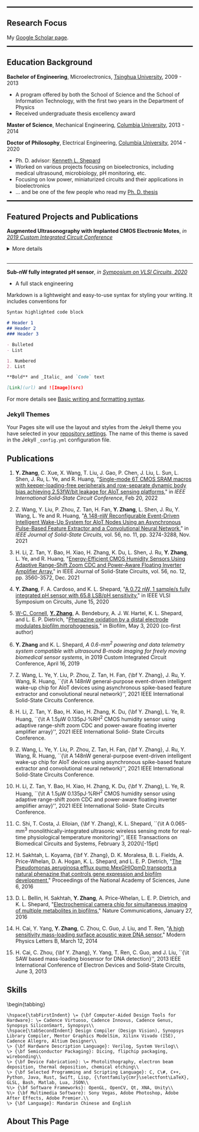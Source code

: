 <hr style="height:3px">

## Research Focus


My [Google Scholar page](https://scholar.google.com/citations?user=WfKytL8AAAAJ&hl=en).

<hr style="height:3px">

## Education Background

**Bachelor of Engineering**, Microelectronics, [Tsinghua University](https://www.tsinghua.edu.cn), 2009 - 2013
- A program offered by both the School of Science and the School of Information Technology, with the first two years in the Department of Physics
- Received undergraduate thesis excellency award

**Master of Science**, Mechanical Engineering, [Columbia University](https://www.columbia.edu), 2013 - 2014

**Doctor of Philosophy**, Electrical Engineering, [Columbia University](https://www.columbia.edu), 2014 - 2020
- Ph. D. advisor: [Kenneth L. Shepard](https://bioee.ee.columbia.edu/people/ken-shepard)
- Worked on various projects focusing on bioelectronics, including medical ultrasound, microbiology, pH monitoring, etc.
- Focusing on low power, miniaturized circuits and their applications in bioelectronics
- ... and be one of the few people who read my [Ph. D. thesis](https://academiccommons.columbia.edu/doi/10.7916/d8-dbt7-zc49/download)

<hr style="height:3px">

## Featured Projects and Publications

**Augmented Ultrasonography with Implanted CMOS Electronic Motes**,
_in [2019 Custom Integrated Circuit Conference](https://ieeexplore.ieee.org/abstract/document/8780205)_

<details markdown="1">
<summary>More details</summary>
... to come
</details>

<br>

---

**Sub-nW fully integrated pH sensor**, _in [Symposium on VLSI Circuits, 2020](https://ieeexplore.ieee.org/abstract/document/9163023)_

- A full stack engineering 

Markdown is a lightweight and easy-to-use syntax for styling your writing. It includes conventions for

```markdown
Syntax highlighted code block

# Header 1
## Header 2
### Header 3

- Bulleted
- List

1. Numbered
2. List

**Bold** and _Italic_ and `Code` text

[Link](url) and ![Image](src)
```

For more details see [Basic writing and formatting syntax](https://docs.github.com/en/github/writing-on-github/getting-started-with-writing-and-formatting-on-github/basic-writing-and-formatting-syntax).

### Jekyll Themes

Your Pages site will use the layout and styles from the Jekyll theme you have selected in your [repository settings](https://github.com/Shironofenny/PublicPage/settings/pages). The name of this theme is saved in the Jekyll `_config.yml` configuration file.

## Publications

1. **Y. Zhang**, C. Xue, X. Wang, T. Liu, J. Gao, P. Chen, J. Liu, L. Sun, L. Shen, J. Ru, L. Ye, and R. Huang, "[Single-mode 6T CMOS SRAM macros with keeper-loading-free peripherals and row-separate dynamic body bias achieving 2.53fW/bit leakage for AIoT sensing platforms](https://ieeexplore.ieee.org/document/9731573)," in _IEEE International Solid-State Circuit Conference_, Feb 20, 2022

1. Z. Wang, Y. Liu, P. Zhou, Z. Tan, H. Fan, **Y. Zhang**, L. Shen, J. Ru, Y. Wang, L. Ye and R. Huang, "[A 148-nW Reconfigurable Event-Driven Intelligent Wake-Up System for AIoT Nodes Using an Asynchronous Pulse-Based Feature Extractor and a Convolutional Neural Network](https://ieeexplore.ieee.org/document/9552498)," in _IEEE Journal of Solid-State Circuits_, vol. 56, no. 11, pp. 3274-3288, Nov. 2021

1. H. Li, Z. Tan, Y. Bao, H. Xiao, H. Zhang, K. Du, L. Shen, J. Ru, **Y. Zhang**, L. Ye, and R. Huang, "[Energy-Efficient CMOS Humidity Sensors Using Adaptive Range-Shift Zoom CDC and Power-Aware Floating Inverter Amplifier Array](https://ieeexplore.ieee.org/document/9582620)," in IEEE Journal of Solid-State Circuits, vol. 56, no. 12, pp. 3560-3572, Dec. 2021

1. **Y. Zhang**, F. A. Cardoso, and K. L. Shepard, "[A 0.72 nW, 1 sample/s fully integrated pH sensor with 65.8 LSB/pH sensitivity](https://ieeexplore.ieee.org/document/9163023)," in IEEE VLSI Symposium on Circuits, June 15, 2020

1. <u>W-C. Cornell</u>, **<u>Y. Zhang</u>**, A. Bendebury, A. J. W. Hartel, K. L. Shepard, and L. E. P. Dietrich, "[Phenazine oxidation by a distal electrode modulates biofilm morphogenesis]()," in Biofilm, May 3, 2020 (co-first author)

1. **Y. Zhang** and K. L. Shepard, _A 0.6-mm$^2$ powering and data telemetry system compatible with ultrasound B-mode imaging for freely moving biomedical sensor systems_, in 2019 Custom Integrated Circuit Conference, April 16, 2019

1. Z. Wang, L. Ye, Y. Liu, P. Zhou, Z. Tan, H. Fan, {\bf Y. Zhang}, J. Ru, Y. Wang, R. Huang, ``{\it A 148nW general-purpose event-driven intelligent wake-up chip for AIoT devices using asynchronous spike-based feature extractor and convolutional neural network}'', 2021 IEEE International Solid-State Circuits Conference.

1. H. Li, Z. Tan, Y. Bao, H. Xiao, H. Zhang, K. Du, {\bf Y. Zhang}, L. Ye, R. Huang, ``{\it A 1.5μW 0.135pJ$\cdot$\%RH$^2$ CMOS humidity sensor using adaptive range-shift zoom CDC and power-aware floating inverter amplifier array}'', 2021 IEEE International Solid- State Circuits Conference.

1. Z. Wang, L. Ye, Y. Liu, P. Zhou, Z. Tan, H. Fan, {\bf Y. Zhang}, J. Ru, Y. Wang, R. Huang, ``{\it A 148nW general-purpose event-driven intelligent wake-up chip for AIoT devices using asynchronous spike-based feature extractor and convolutional neural network}'', 2021 IEEE International Solid-State Circuits Conference.

1. H. Li, Z. Tan, Y. Bao, H. Xiao, H. Zhang, K. Du, {\bf Y. Zhang}, L. Ye, R. Huang, ``{\it A 1.5μW 0.135pJ$\cdot$\%RH$^2$ CMOS humidity sensor using adaptive range-shift zoom CDC and power-aware floating inverter amplifier array}'', 2021 IEEE International Solid- State Circuits Conference.

1. C. Shi, T. Costa, J. Elloian, {\bf Y. Zhang}, K. L. Shepard, ``{\it A 0.065-mm$^3$ monolithically-integrated ultrasonic wireless sensing mote for real-time physiological temperature monitoring}'', IEEE Transactions on Biomedical Circuits and Systems, February 3, 2020\\[-15pt]

1. H. Sakhtah, L. Koyama, {\bf Y. Zhang}, D. K. Moralesa, B. L. Fields, A. Price-Whelan, D. A. Hogan, K. L. Shepard, and L. E. P. Dietrich, "[The Pseudomonas aeruginosa efflux pump MexGHIOpmD transports a natural phenazine that controls gene expression and biofilm development]()," Proceedings of the National Academy of Sciences, June 6, 2016

1. D. L. Bellin, H. Sakhtah, **Y. Zhang**, A. Price-Whelan, L. E. P. Dietrich, and K. L. Shepard, "[Electrochemical camera chip for simultaneous imaging of multiple metabolites in biofilms]()," Nature Communications, January 27, 2016

1. H. Cai, Y. Yang, **Y. Zhang**, C. Zhou, C. Guo, J. Liu, and T. Ren, "[A high sensitivity mass-loading surface acoustic wave DNA sensor]()," Modern Physics Letters B, March 12, 2014

1. H. Cai, C. Zhou, {\bf Y. Zhang}, Y. Yang, T. Ren, C. Guo, and J. Liu, ``{\it SAW based mass-loading biosensor for DNA detection}'', 2013 IEEE International Conference of Electron Devices and Solid-State Circuits, June 3, 2013


## Skills
\begin{tabbing}

    \hspace{\tabFirstIndent} \= {\bf Computer-Aided Design Tools for Hardware}: \= Cadence Virtuoso, Cadence Innovus, Cadence Genus, Synopsys SiliconSmart, Synopsys\\
    \hspace{\tabSecondIndent} Design Compiler (Design Vision), Synopsys Library Compiler, Mentor Graphics ModelSim, Xilinx Vivado (ISE), Cadence Allegro, Altium Designer\\
    \> {\bf Hardware Description Language}: Verilog, System Verilog\\
    \> {\bf Semiconductor Packaging}: Dicing, flipchip packaging, wirebonding\\
    \> {\bf Device Fabrication}: \= Photolithography, electron beam deposition, thermal deposition, chemical etching\\
    \> {\bf Selected Programming and Scripting Language}: C, C\#, C++, Python, Java, Rust, Swift, Lisp, {\fontfamily{cmr}\selectfont\LaTeX}, GLSL, Bash, Matlab, Lua, JSON\\
	%\> {\bf Software Frameworks}: OpenGL, OpenCV, Qt, XNA, Unity\\
	%\> {\bf Multimedia Software}: Sony Vegas, Adobe Photoshop, Adobe After Effects, Adobe Premier.\\
	\> {\bf Language}: Mandarin Chinese and English

## About This Page


